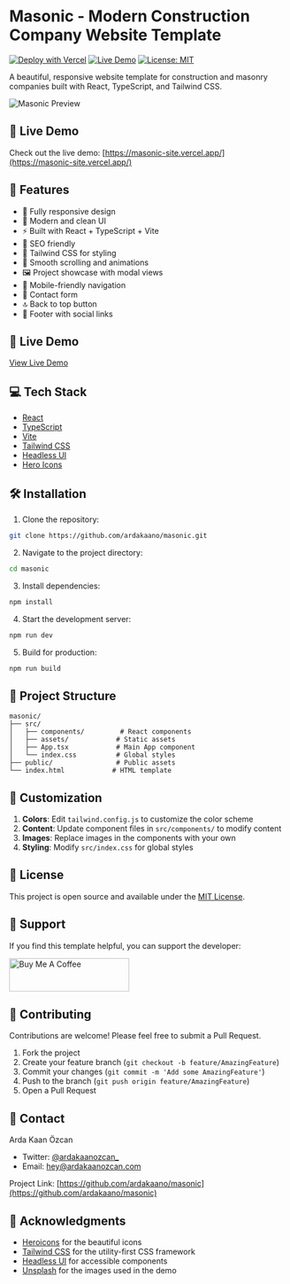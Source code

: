 # Masonic - Modern Construction Company Website Template

[![Deploy with Vercel](https://vercel.com/button)](https://vercel.com/new/clone?repository-url=https://github.com/ardakaano/masonic)
[![Live Demo](https://img.shields.io/badge/demo-online-green.svg)](https://masonic-site.vercel.app/)
[![License: MIT](https://img.shields.io/badge/License-MIT-yellow.svg)](https://opensource.org/licenses/MIT)

A beautiful, responsive website template for construction and masonry companies built with React, TypeScript, and Tailwind CSS.

![Masonic Preview](preview.png)

## 🌟 Live Demo

Check out the live demo: [https://masonic-site.vercel.app/](https://masonic-site.vercel.app/)

## 🌟 Features

- 📱 Fully responsive design
- 🎨 Modern and clean UI
- ⚡ Built with React + TypeScript + Vite
- 🎯 SEO friendly
- 🎨 Tailwind CSS for styling
- 💫 Smooth scrolling and animations
- 🖼️ Project showcase with modal views
- 📱 Mobile-friendly navigation
- 📝 Contact form
- 🔝 Back to top button
- 🦶 Footer with social links

## 🚀 Live Demo

[View Live Demo](#) <!-- Add your deployed site URL here -->

## 💻 Tech Stack

- [React](https://reactjs.org/)
- [TypeScript](https://www.typescriptlang.org/)
- [Vite](https://vitejs.dev/)
- [Tailwind CSS](https://tailwindcss.com/)
- [Headless UI](https://headlessui.dev/)
- [Hero Icons](https://heroicons.com/)

## 🛠️ Installation

1. Clone the repository:
```bash
git clone https://github.com/ardakaano/masonic.git
```

2. Navigate to the project directory:
```bash
cd masonic
```

3. Install dependencies:
```bash
npm install
```

4. Start the development server:
```bash
npm run dev
```

5. Build for production:
```bash
npm run build
```

## 📁 Project Structure

```
masonic/
├── src/
│   ├── components/         # React components
│   ├── assets/            # Static assets
│   ├── App.tsx            # Main App component
│   └── index.css          # Global styles
├── public/                # Public assets
└── index.html            # HTML template
```

## 🎨 Customization

1. **Colors**: Edit `tailwind.config.js` to customize the color scheme
2. **Content**: Update component files in `src/components/` to modify content
3. **Images**: Replace images in the components with your own
4. **Styling**: Modify `src/index.css` for global styles

## 📝 License

This project is open source and available under the [MIT License](LICENSE).

## 💖 Support

If you find this template helpful, you can support the developer:

<a href="https://www.buymeacoffee.com/ardakaanozcan" target="_blank">
  <img src="https://cdn.buymeacoffee.com/buttons/v2/default-yellow.png" alt="Buy Me A Coffee" height="60px" width="217px">
</a>

## 🤝 Contributing

Contributions are welcome! Please feel free to submit a Pull Request.

1. Fork the project
2. Create your feature branch (`git checkout -b feature/AmazingFeature`)
3. Commit your changes (`git commit -m 'Add some AmazingFeature'`)
4. Push to the branch (`git push origin feature/AmazingFeature`)
5. Open a Pull Request

## 📧 Contact

Arda Kaan Özcan
- Twitter: [@ardakaanozcan_](https://twitter.com/ardakaanozcan_)
- Email: [hey@ardakaanozcan.com](mailto:hey@ardakaanozcan.com)

Project Link: [https://github.com/ardakaano/masonic](https://github.com/ardakaano/masonic)

## 🙏 Acknowledgments

- [Heroicons](https://heroicons.com/) for the beautiful icons
- [Tailwind CSS](https://tailwindcss.com/) for the utility-first CSS framework
- [Headless UI](https://headlessui.dev/) for accessible components
- [Unsplash](https://unsplash.com/) for the images used in the demo
